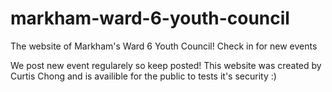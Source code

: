 # markham-ward-6-youth-council
The website of Markham's Ward 6 Youth Council! Check in for new events

We post new event regularely so keep posted!
This website was created by Curtis Chong and is availible for the public to tests it's security :)
